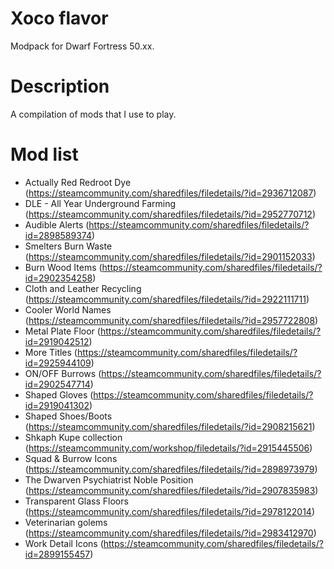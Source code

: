 # Xoco flavor
Modpack for Dwarf Fortress 50.xx.

# Description
A compilation of mods that I use to play.

# Mod list
* Actually Red Redroot Dye (https://steamcommunity.com/sharedfiles/filedetails/?id=2936712087) 
* DLE - All Year Underground Farming (https://steamcommunity.com/sharedfiles/filedetails/?id=2952770712) 
* Audible Alerts (https://steamcommunity.com/sharedfiles/filedetails/?id=2898589374) 
* Smelters Burn Waste (https://steamcommunity.com/sharedfiles/filedetails/?id=2901152033) 
* Burn Wood Items (https://steamcommunity.com/sharedfiles/filedetails/?id=2902354258) 
* Cloth and Leather Recycling (https://steamcommunity.com/sharedfiles/filedetails/?id=2922111711) 
* Cooler World Names (https://steamcommunity.com/sharedfiles/filedetails/?id=2957722808) 
* Metal Plate Floor (https://steamcommunity.com/sharedfiles/filedetails/?id=2919042512) 
* More Titles (https://steamcommunity.com/sharedfiles/filedetails/?id=2925944109) 
* ON/OFF Burrows (https://steamcommunity.com/sharedfiles/filedetails/?id=2902547714) 
* Shaped Gloves (https://steamcommunity.com/sharedfiles/filedetails/?id=2919041302) 
* Shaped Shoes/Boots (https://steamcommunity.com/sharedfiles/filedetails/?id=2908215621) 
* Shkaph Kupe collection (https://steamcommunity.com/workshop/filedetails/?id=2915445506) 
* Squad & Burrow Icons (https://steamcommunity.com/sharedfiles/filedetails/?id=2898973979) 
* The Dwarven Psychiatrist Noble Position (https://steamcommunity.com/sharedfiles/filedetails/?id=2907835983) 
* Transparent Glass Floors (https://steamcommunity.com/sharedfiles/filedetails/?id=2978122014) 
* Veterinarian golems (https://steamcommunity.com/sharedfiles/filedetails/?id=2983412970)
* Work Detail Icons (https://steamcommunity.com/sharedfiles/filedetails/?id=2899155457)
